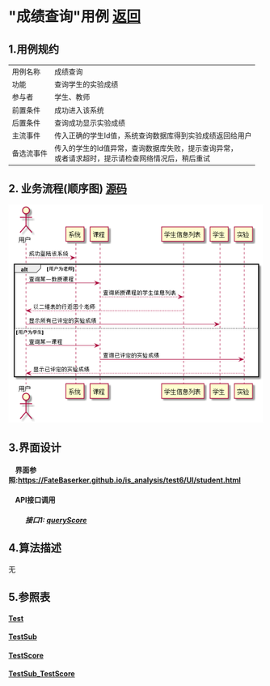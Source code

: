 # "成绩查询"用例 <a href="https://github.com/FateBerserker/is_analysis/tree/master/test6">返回</a>
## 1.用例规约
<table cellspacing="0" style="width:900px;">
<tr>
	<td>用例名称</td>
	<td>成绩查询</td>	
</tr>
<tr>
	<td>功能</td>
	<td>查询学生的实验成绩</td>	
</tr>
<tr>
	<td>参与者</td>
	<td>学生、教师</td>	
</tr>
<tr>
	<td>前置条件</td>
	<td>成功进入该系统</td>	
</tr>
<tr>
	<td>后置条件</td>
	<td>查询成功显示实验成绩</td>	
</tr>
<tr>
	<td>主流事件</td>
	<td>
		传入正确的学生Id值，系统查询数据库得到实验成绩返回给用户
	</td>	
</tr>
<tr>
	<td>备选流事件</td>
	<td>
		传入的学生的Id值异常，查询数据库失败，提示查询异常，<br>
		或者请求超时，提示请检查网络情况后，稍后重试
	</td>	
</tr>
	
</table>		


## 2. 业务流程(顺序图)  <a href="../src/queryScore.puml">源码</a>
<img src="../images/queryScore.png"/>


## 3.界面设计
#### &nbsp;&nbsp;&nbsp;&nbsp;界面参照:<a href="https://FateBaserker.github.io/is_analysis/test6/UI/student.html">https://FateBaserker.github.io/is_analysis/test6/UI/student.html</a>
#### &nbsp;&nbsp;&nbsp;&nbsp;API接口调用
##### &nbsp;&nbsp;&nbsp;&nbsp;&nbsp;&nbsp;&nbsp;&nbsp;&nbsp;&nbsp;接口1: <a href="../接口/queryScore.md">queryScore</a>

## 4.算法描述
无

## 5.参照表
#### <a href="../数据库表设计.md#test">Test</a>
#### <a href="../数据库表设计.md#testSub">TestSub</a>
#### <a href="../数据库表设计.md#testScore">TestScore</a>
#### <a href="../数据库表设计.md#testSubTestScore">TestSub_TestScore</a>


